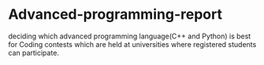 # Advanced-programming-report
deciding which advanced programming language(C++ and Python) is best for Coding contests which are held at universities where registered students can participate.
